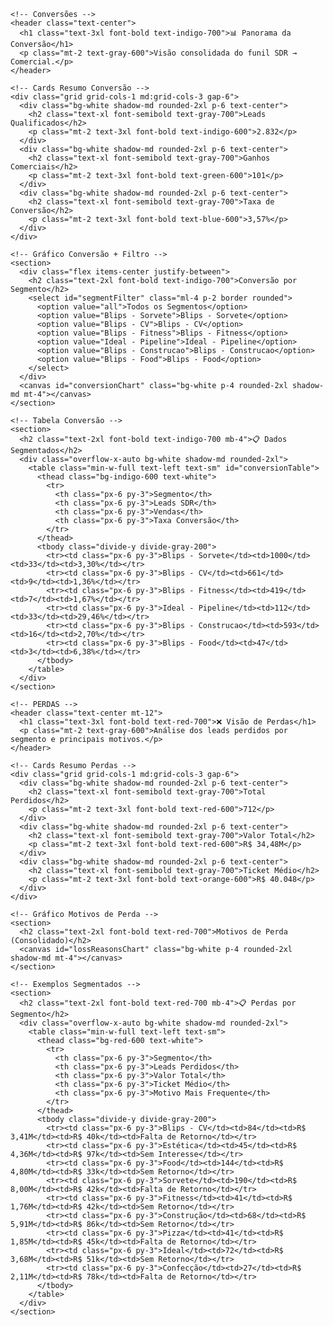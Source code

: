 <!DOCTYPE html>
<html lang="pt-BR">
<head>
  <meta charset="UTF-8">
  <meta name="viewport" content="width=device-width, initial-scale=1.0">
  <title>Dashboard SDR - Conversões & Perdas</title>
  <script src="https://cdn.tailwindcss.com"></script>
  <script src="https://cdn.jsdelivr.net/npm/chart.js"></script>
</head>
<body class="bg-gray-100 text-gray-800">

  <div class="max-w-7xl mx-auto p-6 space-y-12">

    <!-- Conversões -->
    <header class="text-center">
      <h1 class="text-3xl font-bold text-indigo-700">📊 Panorama da Conversão</h1>
      <p class="mt-2 text-gray-600">Visão consolidada do funil SDR → Comercial.</p>
    </header>

    <!-- Cards Resumo Conversão -->
    <div class="grid grid-cols-1 md:grid-cols-3 gap-6">
      <div class="bg-white shadow-md rounded-2xl p-6 text-center">
        <h2 class="text-xl font-semibold text-gray-700">Leads Qualificados</h2>
        <p class="mt-2 text-3xl font-bold text-indigo-600">2.832</p>
      </div>
      <div class="bg-white shadow-md rounded-2xl p-6 text-center">
        <h2 class="text-xl font-semibold text-gray-700">Ganhos Comerciais</h2>
        <p class="mt-2 text-3xl font-bold text-green-600">101</p>
      </div>
      <div class="bg-white shadow-md rounded-2xl p-6 text-center">
        <h2 class="text-xl font-semibold text-gray-700">Taxa de Conversão</h2>
        <p class="mt-2 text-3xl font-bold text-blue-600">3,57%</p>
      </div>
    </div>

    <!-- Gráfico Conversão + Filtro -->
    <section>
      <div class="flex items-center justify-between">
        <h2 class="text-2xl font-bold text-indigo-700">Conversão por Segmento</h2>
        <select id="segmentFilter" class="ml-4 p-2 border rounded">
          <option value="all">Todos os Segmentos</option>
          <option value="Blips - Sorvete">Blips - Sorvete</option>
          <option value="Blips - CV">Blips - CV</option>
          <option value="Blips - Fitness">Blips - Fitness</option>
          <option value="Ideal - Pipeline">Ideal - Pipeline</option>
          <option value="Blips - Construcao">Blips - Construcao</option>
          <option value="Blips - Food">Blips - Food</option>
        </select>
      </div>
      <canvas id="conversionChart" class="bg-white p-4 rounded-2xl shadow-md mt-4"></canvas>
    </section>

    <!-- Tabela Conversão -->
    <section>
      <h2 class="text-2xl font-bold text-indigo-700 mb-4">📋 Dados Segmentados</h2>
      <div class="overflow-x-auto bg-white shadow-md rounded-2xl">
        <table class="min-w-full text-left text-sm" id="conversionTable">
          <thead class="bg-indigo-600 text-white">
            <tr>
              <th class="px-6 py-3">Segmento</th>
              <th class="px-6 py-3">Leads SDR</th>
              <th class="px-6 py-3">Vendas</th>
              <th class="px-6 py-3">Taxa Conversão</th>
            </tr>
          </thead>
          <tbody class="divide-y divide-gray-200">
            <tr><td class="px-6 py-3">Blips - Sorvete</td><td>1000</td><td>33</td><td>3,30%</td></tr>
            <tr><td class="px-6 py-3">Blips - CV</td><td>661</td><td>9</td><td>1,36%</td></tr>
            <tr><td class="px-6 py-3">Blips - Fitness</td><td>419</td><td>7</td><td>1,67%</td></tr>
            <tr><td class="px-6 py-3">Ideal - Pipeline</td><td>112</td><td>33</td><td>29,46%</td></tr>
            <tr><td class="px-6 py-3">Blips - Construcao</td><td>593</td><td>16</td><td>2,70%</td></tr>
            <tr><td class="px-6 py-3">Blips - Food</td><td>47</td><td>3</td><td>6,38%</td></tr>
          </tbody>
        </table>
      </div>
    </section>

    <!-- PERDAS -->
    <header class="text-center mt-12">
      <h1 class="text-3xl font-bold text-red-700">❌ Visão de Perdas</h1>
      <p class="mt-2 text-gray-600">Análise dos leads perdidos por segmento e principais motivos.</p>
    </header>

    <!-- Cards Resumo Perdas -->
    <div class="grid grid-cols-1 md:grid-cols-3 gap-6">
      <div class="bg-white shadow-md rounded-2xl p-6 text-center">
        <h2 class="text-xl font-semibold text-gray-700">Total Perdidos</h2>
        <p class="mt-2 text-3xl font-bold text-red-600">712</p>
      </div>
      <div class="bg-white shadow-md rounded-2xl p-6 text-center">
        <h2 class="text-xl font-semibold text-gray-700">Valor Total</h2>
        <p class="mt-2 text-3xl font-bold text-red-600">R$ 34,48M</p>
      </div>
      <div class="bg-white shadow-md rounded-2xl p-6 text-center">
        <h2 class="text-xl font-semibold text-gray-700">Ticket Médio</h2>
        <p class="mt-2 text-3xl font-bold text-orange-600">R$ 40.048</p>
      </div>
    </div>

    <!-- Gráfico Motivos de Perda -->
    <section>
      <h2 class="text-2xl font-bold text-red-700">Motivos de Perda (Consolidado)</h2>
      <canvas id="lossReasonsChart" class="bg-white p-4 rounded-2xl shadow-md mt-4"></canvas>
    </section>

    <!-- Exemplos Segmentados -->
    <section>
      <h2 class="text-2xl font-bold text-red-700 mb-4">📋 Perdas por Segmento</h2>
      <div class="overflow-x-auto bg-white shadow-md rounded-2xl">
        <table class="min-w-full text-left text-sm">
          <thead class="bg-red-600 text-white">
            <tr>
              <th class="px-6 py-3">Segmento</th>
              <th class="px-6 py-3">Leads Perdidos</th>
              <th class="px-6 py-3">Valor Total</th>
              <th class="px-6 py-3">Ticket Médio</th>
              <th class="px-6 py-3">Motivo Mais Frequente</th>
            </tr>
          </thead>
          <tbody class="divide-y divide-gray-200">
            <tr><td class="px-6 py-3">Blips - CV</td><td>84</td><td>R$ 3,41M</td><td>R$ 40k</td><td>Falta de Retorno</td></tr>
            <tr><td class="px-6 py-3">Estética</td><td>45</td><td>R$ 4,36M</td><td>R$ 97k</td><td>Sem Interesse</td></tr>
            <tr><td class="px-6 py-3">Food</td><td>144</td><td>R$ 4,80M</td><td>R$ 33k</td><td>Sem Retorno</td></tr>
            <tr><td class="px-6 py-3">Sorvete</td><td>190</td><td>R$ 8,00M</td><td>R$ 42k</td><td>Falta de Retorno</td></tr>
            <tr><td class="px-6 py-3">Fitness</td><td>41</td><td>R$ 1,76M</td><td>R$ 42k</td><td>Sem Retorno</td></tr>
            <tr><td class="px-6 py-3">Construção</td><td>68</td><td>R$ 5,91M</td><td>R$ 86k</td><td>Sem Retorno</td></tr>
            <tr><td class="px-6 py-3">Pizza</td><td>41</td><td>R$ 1,85M</td><td>R$ 45k</td><td>Falta de Retorno</td></tr>
            <tr><td class="px-6 py-3">Ideal</td><td>72</td><td>R$ 3,68M</td><td>R$ 51k</td><td>Sem Retorno</td></tr>
            <tr><td class="px-6 py-3">Confecção</td><td>27</td><td>R$ 2,11M</td><td>R$ 78k</td><td>Falta de Retorno</td></tr>
          </tbody>
        </table>
      </div>
    </section>

  </div>

  <!-- Scripts Gráficos -->
  <script>
    const conversionData = [
      { segmento: 'Blips - Sorvete', leads: 1000, vendas: 33, taxa: '3,30%' },
      { segmento: 'Blips - CV', leads: 661, vendas: 9, taxa: '1,36%' },
      { segmento: 'Blips - Fitness', leads: 419, vendas: 7, taxa: '1,67%' },
      { segmento: 'Ideal - Pipeline', leads: 112, vendas: 33, taxa: '29,46%' },
      { segmento: 'Blips - Construcao', leads: 593, vendas: 16, taxa: '2,70%' },
      { segmento: 'Blips - Food', leads: 47, vendas: 3, taxa: '6,38%' }
    ];

    // Gráfico de Conversão
    const ctx = document.getElementById('conversionChart').getContext('2d');
    let conversionChart = new Chart(ctx, {
      type: 'bar',
      data: {
        labels: conversionData.map(d => d.segmento),
        datasets: [
          { label: 'Leads SDR', data: conversionData.map(d => d.leads), backgroundColor: 'rgba(99, 102, 241, 0.6)' },
          { label: 'Vendas', data: conversionData.map(d => d.vendas), backgroundColor: 'rgba(16, 185, 129, 0.6)' }
        ]
      }
    });

    // Filtro de Segmento (apenas conversão)
    document.getElementById('segmentFilter').addEventListener('change', function() {
      const selected = this.value;
      let filteredData = selected === 'all' ? conversionData : conversionData.filter(d => d.segmento === selected);

      // Atualiza gráfico
      conversionChart.data.labels = filteredData.map(d => d.segmento);
      conversionChart.data.datasets[0].data = filteredData.map(d => d.leads);
      conversionChart.data.datasets[1].data = filteredData.map(d => d.vendas);
      conversionChart.update();

      // Atualiza tabela
      const tbody = document.querySelector('#conversionTable tbody');
      tbody.innerHTML = '';
      filteredData.forEach(d => {
        tbody.innerHTML += `<tr><td class="px-6 py-3">${d.segmento}</td><td>${d.leads}</td><td>${d.vendas}</td><td>${d.taxa}</td></tr>`;
      });
    });

    // Motivos de Perda (total = 712)
    new Chart(document.getElementById('lossReasonsChart'), {
      type: 'pie',
      data: {
        labels: [
          'Falta de Retorno (230)',
          'Problemas de Crédito (120)',
          'Cadastro Duplicado (80)',
          'Fora do Portfólio (72)',
          'Sem Contato Inicial (55)',
          'Sem Interesse (50)',
          'Contato Futuro (50)',
          'Outros (55)'
        ],
        datasets: [{
          data: [230, 120, 80, 72, 55, 50, 50, 55],
          backgroundColor: [
            'rgba(239, 68, 68, 0.7)',
            'rgba(251, 191, 36, 0.7)',
            'rgba(59, 130, 246, 0.7)',
            'rgba(16, 185, 129, 0.7)',
            'rgba(139, 92, 246, 0.7)',
            'rgba(245, 158, 11, 0.7)',
            'rgba(34, 197, 94, 0.7)',
            'rgba(107, 114, 128, 0.7)'
          ]
        }]
      }
    });
  </script>

</body>
</html>
